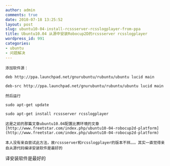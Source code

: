 ```yaml
---
author: admin
comments: true
date: 2010-07-18 13:25:52
layout: post
slug: ubuntu10-04-install-rcssserver-rcsslogplayer-from-ppa
title: Ubuntu10.04 从源中安装Robocup2D的rcssserver rcsslogplayer
wordpress_id: 991
categories:
- ubuntu
- 问题解决
---
```


	添加软件源：

	deb http://ppa.launchpad.net/gnurubuntu/rubuntu/ubuntu lucid main  

	deb-src http://ppa.launchpad.net/gnurubuntu/rubuntu/ubuntu lucid main  

	然后运行

	sudo apt-get update  

	sudo apt-get install rcssserver rcsslogplayer

	这是之前的那篇文章ubuntu10.04配置比赛环境的文章[http://www.freetstar.com/index.php/ubuntu10-04-robocup2d-platform](http://www.freetstar.com/index.php/ubuntu10-04-robocup2d-platform)

	本人没有亲自尝试此方法，故rcssserver和rcsslogplayer的版本不祥。。。其实一直觉得亲自从源代码编译安装软件是最好的

译安装软件是最好的


